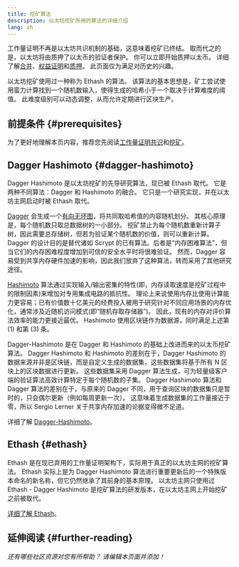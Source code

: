 ```yaml
---
title: 挖矿算法
description: 以太坊挖矿所用的算法的详细介绍
lang: zh
---
```


<InfoBanner emoji=":wave:">
工作量证明不再是以太坊共识机制的基础，这意味着挖矿已终结。 取而代之的是，以太坊将由质押了以太币的验证者保护。 你可以立即开始质押以太币。 详细了解<a href='/roadmap/merge/'>合并</a>、<a href='/developers/docs/consensus-mechanisms/pos/'>权益证明</a>和<a href='/staking/'>质押</a>。 此页面仅为满足对历史的兴趣。
</InfoBanner>

以太坊挖矿使用过一种称为 Ethash 的算法。 该算法的基本思想是，矿工尝试使用蛮力计算找到一个随机数输入，使得生成的哈希小于一个取决于计算难度的阈值。 此难度级别可以动态调整，从而允许定期进行区块生产。

## 前提条件 {#prerequisites}

为了更好地理解本页内容，推荐您先阅读[工作量证明共识](/developers/docs/consensus-mechanisms/pow)和[挖矿](/developers/docs/consensus-mechanisms/pow/mining)。

## Dagger Hashimoto {#dagger-hashimoto}

Dagger Hashimoto 是以太坊挖矿的先导研究算法，现已被 Ethash 取代。 它是两种不同算法：Dagger 和 Hashimoto 的融合。 它只是一个研究实现，并在以太坊主网启动时被 Ethash 取代。

[Dagger](http://www.hashcash.org/papers/dagger.html) 会生成一个[有向无环图](https://en.wikipedia.org/wiki/Directed_acyclic_graph)，将共同取哈希值的内容随机划分。 其核心原理是，每个随机数只取总数据树的一小部分。 挖矿禁止为每个随机数重新计算子树，因此需要总存储树，但若为验证某个随机数的价值，则可以重新计算。 Dagger 的设计目的是替代诸如 Scrypt 的已有算法。后者是“内存困难算法”，但当它们的内存困难程度增加到可信的安全水平时将很难验证。 然而，Dagger 容易受到共享内存硬件加速的影响，因此我们放弃了这种算法，转而采用了其他研究途径。

[Hashimoto](http://diyhpl.us/%7Ebryan/papers2/bitcoin/meh/hashimoto.pdf) 算法通过实现输入/输出密集的特性(即，内存读取速度是挖矿过程中的限制因素)来增加对专用集成电路的抵抗性。 理论上来说使用内存比使用计算能力更容易；已有价值数十亿美元的经费投入被用于研究针对不同应用场景的内存优化，通常涉及近随机访问模式(即“随机存取存储器”)。 因此，现有的内存对评价算法效率的能力更接近最优。 Hashimoto 使用区块链作为数据源，同时满足上述第 (1) 和第 (3) 条。

Dagger-Hashimoto 是在 Dagger 和 Hashimoto 的基础上改进而来的以太币挖矿算法。 Dagger Hashimoto 和 Hashimoto 的差别在于，Dagger Hashimoto 的数据来源并非是区块链，而是自定义生成的数据集，这些数据集将基于所有 N 区块上的区块数据进行更新。 这些数据集采用 Dagger 算法生成，可为轻量级客户端的验证算法高效计算特定于每个随机数的子集。 Dagger Hashimoto 算法和 Dagger 算法的差别在于，与原来的 Dagger 不同，用于查询区块的数据集只是暂时的，只会偶尔更新（例如每周更新一次）。 这意味着生成数据集的工作量接近于零，所以 Sergio Lerner 关于共享内存加速的论据变得微不足道。

详细了解 [Dagger-Hashimoto](/developers/docs/consensus-mechanisms/pow/mining-algorithms/dagger-hashimoto)。

## Ethash {#ethash}

Ethash 是在现已弃用的工作量证明架构下，实际用于真正的以太坊主网的挖矿算法。 Ethash 实际上是为 Dagger Hashimoto 算法进行重要更新后的一个特殊版本命名的新名称，但它仍然继承了其前身的基本原理。 以太坊主网只使用过 Ethash - Dagger Hashimoto 是挖矿算法的研发版本，在以太坊主网上开始挖矿之前被取代。

[详细了解 Ethash](/developers/docs/consensus-mechanisms/pow/mining-algorithms/ethash)。

## 延伸阅读 {#further-reading}

_还有哪些社区资源对您有所帮助？ 请编辑本页面并添加！_
